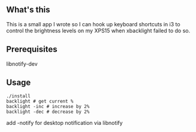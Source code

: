 ## What's this

This is a small app I wrote so I can hook up keyboard shortcuts in i3 to control the brightness levels on my XPS15 when xbacklight failed to do so.

## Prerequisites

libnotify-dev

## Usage

```
./install
backlight # get current %
backlight -inc # increase by 2%
backlight -dec # decrease by 2%
```

add -notify for desktop notification via libnotify
